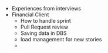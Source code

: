 - Experiences from interviews
- Financial Client
  - How to handle sprint
  - Pull Request review
  - Saving data in DBS
  - load management for new stories
  - 
